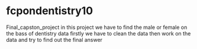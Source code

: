 # fcpondentistry10
Final_capston_project
in this project we have to find the male or female on the bass of dentistry data
firstly we have to clean the data then work on the data and try to find out the final answer
